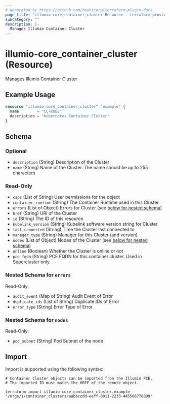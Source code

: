 ```yaml
---
# generated by https://github.com/hashicorp/terraform-plugin-docs
page_title: "illumio-core_container_cluster Resource - terraform-provider-illumio-core"
subcategory: ""
description: |-
  Manages Illumio Container Cluster
---
```


# illumio-core_container_cluster (Resource)

Manages Illumio Container Cluster

## Example Usage

```terraform
resource "illumio-core_container_cluster" "example" {
  name        = "CC-KUBE"
  description = "Kubernetes Container Cluster"
}
```

<!-- schema generated by tfplugindocs -->
## Schema

### Optional

- `description` (String) Description of the Cluster
- `name` (String) Name of the Cluster. The name should be up to 255 characters

### Read-Only

- `caps` (List of String) User permissions for the object
- `container_runtime` (String) The Container Runtime used in this Cluster
- `errors` (List of Object) Errors for Cluster (see [below for nested schema](#nestedatt--errors))
- `href` (String) URI of the Cluster
- `id` (String) The ID of this resource
- `kubelink_version` (String) Kubelink software version string for Cluster
- `last_connected` (String) Time the Cluster last connected to
- `manager_type` (String) Manager for this Cluster (and version)
- `nodes` (List of Object) Nodes of the Cluster (see [below for nested schema](#nestedatt--nodes))
- `online` (Boolean) Whether the Cluster is online or not
- `pce_fqdn` (String) PCE FQDN for this container cluster. Used in Supercluster only

<a id="nestedatt--errors"></a>
### Nested Schema for `errors`

Read-Only:

- `audit_event` (Map of String) Audit Event of Error
- `duplicate_ids` (List of String) Duplicate IDs of Error
- `error_type` (String) Error Type of Error


<a id="nestedatt--nodes"></a>
### Nested Schema for `nodes`

Read-Only:

- `pod_subnet` (String) Pod Subnet of the node

## Import

Import is supported using the following syntax:

```shell
# Container Cluster objects can be imported from the Illumio PCE.
# The imported ID must match the HREF of the remote object.

terraform import illumio-core_container_cluster.example "/orgs/1/container_clusters/aabbccdd-eeff-0011-2233-445566778899"
```
